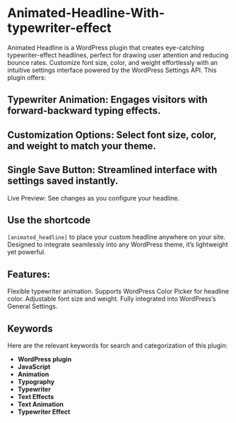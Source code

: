 # Animated-Headline-With-typewriter-effect
Animated Headline is a WordPress plugin that creates eye-catching typewriter-effect headlines, perfect for drawing user attention and reducing bounce rates. Customize font size, color, and weight effortlessly with an intuitive settings interface powered by the WordPress Settings API. This plugin offers:

## Typewriter Animation: Engages visitors with forward-backward typing effects.
## Customization Options: Select font size, color, and weight to match your theme.
## Single Save Button: Streamlined interface with settings saved instantly.
Live Preview: See changes as you configure your headline.
## Use the shortcode
``` [animated_headline] ```
 to place your custom headline anywhere on your site. Designed to integrate seamlessly into any WordPress theme, it’s lightweight yet powerful.

## Features:

Flexible typewriter animation.
Supports WordPress Color Picker for headline color.
Adjustable font size and weight.
Fully integrated into WordPress’s General Settings.

## Keywords

Here are the relevant keywords for search and categorization of this plugin:

- **WordPress plugin**
- **JavaScript**
- **Animation**
- **Typography**
- **Typewriter**
- **Text Effects**
- **Text Animation**
- **Typewriter Effect**


